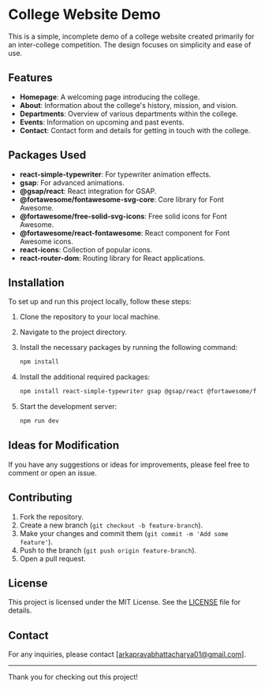 # College Website Demo

This is a simple, incomplete demo of a college website created primarily for an inter-college competition. The design focuses on simplicity and ease of use.

## Features

- **Homepage**: A welcoming page introducing the college.
- **About**: Information about the college's history, mission, and vision.
- **Departments**: Overview of various departments within the college.
- **Events**: Information on upcoming and past events.
- **Contact**: Contact form and details for getting in touch with the college.

## Packages Used

- **react-simple-typewriter**: For typewriter animation effects.
- **gsap**: For advanced animations.
- **@gsap/react**: React integration for GSAP.
- **@fortawesome/fontawesome-svg-core**: Core library for Font Awesome.
- **@fortawesome/free-solid-svg-icons**: Free solid icons for Font Awesome.
- **@fortawesome/react-fontawesome**: React component for Font Awesome icons.
- **react-icons**: Collection of popular icons.
- **react-router-dom**: Routing library for React applications.

## Installation

To set up and run this project locally, follow these steps:

1. Clone the repository to your local machine.
2. Navigate to the project directory.
3. Install the necessary packages by running the following command:

    ```bash
    npm install
    ```

4. Install the additional required packages:

    ```bash
    npm install react-simple-typewriter gsap @gsap/react @fortawesome/fontawesome-svg-core @fortawesome/free-solid-svg-icons @fortawesome/react-fontawesome react-icons react-router-dom
    ```

5. Start the development server:

    ```bash
    npm run dev
    ```

## Ideas for Modification

If you have any suggestions or ideas for improvements, please feel free to comment or open an issue.

## Contributing

1. Fork the repository.
2. Create a new branch (`git checkout -b feature-branch`).
3. Make your changes and commit them (`git commit -m 'Add some feature'`).
4. Push to the branch (`git push origin feature-branch`).
5. Open a pull request.

## License

This project is licensed under the MIT License. See the [LICENSE](LICENSE) file for details.

## Contact

For any inquiries, please contact [arkapravabhattacharya01@gmail.com].

---

Thank you for checking out this project!
